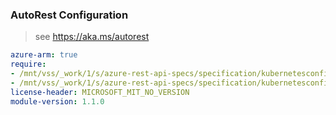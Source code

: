 ### AutoRest Configuration

> see https://aka.ms/autorest

``` yaml
azure-arm: true
require:
- /mnt/vss/_work/1/s/azure-rest-api-specs/specification/kubernetesconfiguration/resource-manager/readme.md
- /mnt/vss/_work/1/s/azure-rest-api-specs/specification/kubernetesconfiguration/resource-manager/readme.go.md
license-header: MICROSOFT_MIT_NO_VERSION
module-version: 1.1.0

```